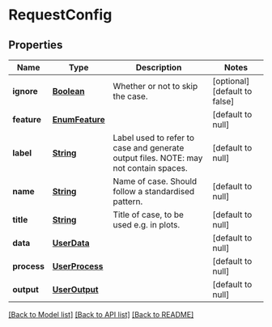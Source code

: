 # RequestConfig
## Properties

Name | Type | Description | Notes
------------ | ------------- | ------------- | -------------
**ignore** | [**Boolean**](boolean.md) | Whether or not to skip the case. | [optional] [default to false]
**feature** | [**EnumFeature**](EnumFeature.md) |  | [default to null]
**label** | [**String**](string.md) | Label used to refer to case and generate output files. NOTE: may not contain spaces. | [default to null]
**name** | [**String**](string.md) | Name of case. Should follow a standardised pattern. | [default to null]
**title** | [**String**](string.md) | Title of case, to be used e.g. in plots. | [default to null]
**data** | [**UserData**](UserData.md) |  | [default to null]
**process** | [**UserProcess**](UserProcess.md) |  | [default to null]
**output** | [**UserOutput**](UserOutput.md) |  | [default to null]

[[Back to Model list]](../README.md#documentation-for-models) [[Back to API list]](../README.md#documentation-for-api-endpoints) [[Back to README]](../README.md)

